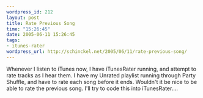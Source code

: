 ```yaml
--- 
wordpress_id: 212
layout: post
title: Rate Previous Song
time: "15:26:45"
date: 2005-06-11 15:26:45
tags: 
- itunes-rater
wordpress_url: http://schinckel.net/2005/06/11/rate-previous-song/
---
```

Whenever I listen to iTunes now, I have iTunesRater running, and attempt to rate tracks as I hear them. I have my Unrated playlist running through Party Shuffle, and have to rate each song before it ends. Wouldn't it be nice to be able to rate the previous song. I'll try to code this into iTunesRater.... 
